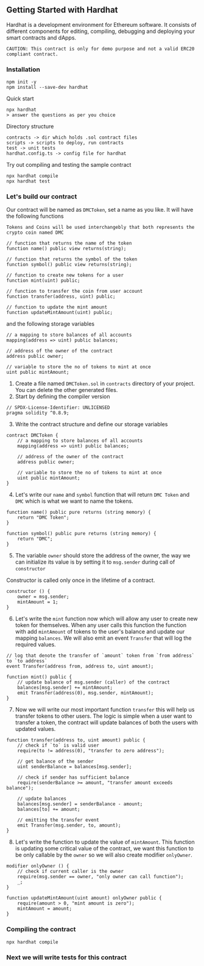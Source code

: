 ## Getting Started with Hardhat

Hardhat is a development environment for Ethereum software. It consists of different components for editing, compiling,
debugging and deploying your smart contracts and dApps.


``CAUTION: This contract is only for demo purpose and not a valid ERC20 compliant contract.``

### Installation

```
npm init -y
npm install --save-dev hardhat
```

Quick start

```
npx hardhat
> answer the questions as per you choice
```

Directory structure

```
contracts -> dir which holds .sol contract files
scripts -> scripts to deploy, run contracts
test -> unit tests 
hardhat.config.ts -> config file for hardhat
```

Try out compiling and testing the sample contract

```
npx hardhat compile
npx hardhat test
```

### Let's build our contract

Our contract will be named as `DMCToken`, set a name as you like. It will have the following functions

`Tokens and Coins will be used interchangebly that both represents the crypto coin named DMC`

```solidity
// function that returns the name of the token 
function name() public view returns(string);

// function that returns the symbol of the token
function symbol() public view returns(string);

// function to create new tokens for a user
function mint(uint) public;

// function to transfer the coin from user account
function transfer(address, uint) public;

// function to update the mint amount
function updateMintAmount(uint) public;
```

and the following storage variables

```solidity
// a mapping to store balances of all accounts
mapping(address => uint) public balances;

// address of the owner of the contract
address public owner;

// variable to store the no of tokens to mint at once
uint public mintAmount;
```

1. Create a file named `DMCToken.sol` in `contracts` directory of your project. You can delete the other generated files.
2. Start by defining the compiler version
```solidity
// SPDX-License-Identifier: UNLICENSED
pragma solidity ^0.8.9;
```
3. Write the contract structure and define our storage variables
```solidity
contract DMCToken {
    // a mapping to store balances of all accounts
    mapping(address => uint) public balances;

    // address of the owner of the contract
    address public owner;

    // variable to store the no of tokens to mint at once
    uint public mintAmount;
}
```
4. Let's write our `name` and `symbol` function that will return `DMC Token` and `DMC` which is what we want to name the tokens.
```solidity
function name() public pure returns (string memory) {
    return "DMC Token";
}

function symbol() public pure returns (string memory) {
    return "DMC";
}
```
5. The variable `owner` should store the address of the owner, the way we can initialize its 
value is by setting it to `msg.sender` during call of `constructor`

Constructor is called only once in the lifetime of a contract.
```solidity
constructor () {
    owner = msg.sender;
    mintAmount = 1; 
}
```
6. Let's write the `mint` function now which will allow any user to create new token for themselves.
When any user calls this function the function with add `mintAmount` of tokens to the user's balance
and update our mapping `balances`.
We will also emit an event `Transfer` that will log the required values.
```solidity
// log that denote the transfer of `amount` token from `from address` to `to address`
event Transfer(address from, address to, uint amount);

function mint() public {
    // update balance of msg.sender (caller) of the contract
    balances[msg.sender] += mintAmount;
    emit Transfer(address(0), msg.sender, mintAmount);
}
```
7. Now we will write our most important function `transfer` this will help us transfer tokens to other 
users. The logic is simple when a user want to transfer a token, the contract will update balances of both
the users with updated values.
```solidity
function transfer(address to, uint amount) public {
    // check if `to` is valid user
    require(to != address(0), "transfer to zero address");

    // get balance of the sender
    uint senderBalance = balances[msg.sender];
    
    // check if sender has sufficient balance
    require(senderBalance >= amount, "transfer amount exceeds balance");

    // update balances
    balances[msg.sender] = senderBalance - amount;
    balances[to] += amount;
    
    // emitting the transfer event
    emit Transfer(msg.sender, to, amount);
}
```
8. Let's write the function to update the value of `mintAmount`. This function is updating some critical value of the 
contract, we want this function to be only callable by the `owner` so we will also create modifier `onlyOwner`.
```solidity
modifier onlyOwner () {
    // check if current caller is the owner
    require(msg.sender == owner, "only owner can call function");
    _;
}

function updateMintAmount(uint amount) onlyOwner public {
    require(amount > 0, "mint amount is zero");
    mintAmount = amount;
}
```

### Compiling the contract

```
npx hardhat compile
```

### Next we will write tests for this contract
